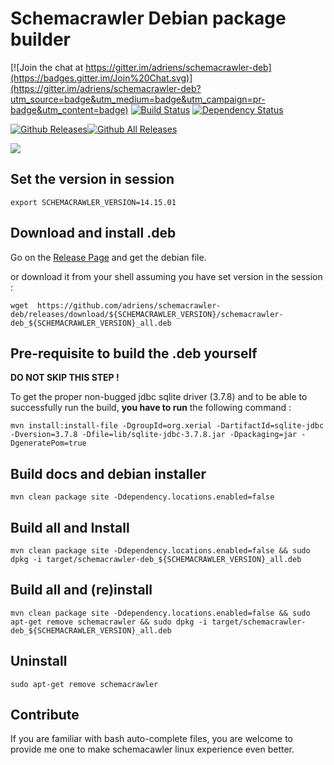 Schemacrawler Debian package builder
==========================================

[![Join the chat at https://gitter.im/adriens/schemacrawler-deb](https://badges.gitter.im/Join%20Chat.svg)](https://gitter.im/adriens/schemacrawler-deb?utm_source=badge&utm_medium=badge&utm_campaign=pr-badge&utm_content=badge)
[![Build Status](https://travis-ci.org/adriens/schemacrawler-deb.svg?branch=master)](https://travis-ci.org/adriens/schemacrawler-deb) [![Dependency Status](https://www.versioneye.com/user/projects/56b687660a0ff5002c860389/badge.svg?style=flat)](https://www.versioneye.com/user/projects/56b687660a0ff5002c860389)

[![Github Releases](https://img.shields.io/github/downloads/adriens/schemacrawler-deb/latest/total.svg?maxAge=2592000)](http://www.somsubhra.com/github-release-stats/?username=adriens&repository=schemacrawler-deb)[![Github All Releases](https://img.shields.io/github/downloads/adriens/schemacrawler-deb/total.svg?maxAge=2592000)](http://www.somsubhra.com/github-release-stats/?username=adriens&repository=schemacrawler-deb)

<a href="https://zenhub.com"><img src="https://raw.githubusercontent.com/ZenHubIO/support/master/zenhub-badge.png"></a>


Set the version in session
------------------------------------------

    export SCHEMACRAWLER_VERSION=14.15.01

Download and install .deb
------------------------------------------

Go on the [Release Page](https://github.com/adriens/schemacrawler-deb/releases/latest) and get the debian file.

or download it from your shell assuming you have set version in the session :

    wget  https://github.com/adriens/schemacrawler-deb/releases/download/${SCHEMACRAWLER_VERSION}/schemacrawler-deb_${SCHEMACRAWLER_VERSION}_all.deb

Pre-requisite to build the .deb yourself
------------------------------------------

**DO NOT SKIP THIS STEP !**

To get the proper non-bugged jdbc sqlite driver (3.7.8) and to be able to successfully run the build, **you have to
run** the following command :

    mvn install:install-file -DgroupId=org.xerial -DartifactId=sqlite-jdbc -Dversion=3.7.8 -Dfile=lib/sqlite-jdbc-3.7.8.jar -Dpackaging=jar -DgeneratePom=true

Build docs and debian installer
------------------------------------------

    mvn clean package site -Ddependency.locations.enabled=false


Build all and Install
------------------------------------------

`mvn clean package site -Ddependency.locations.enabled=false && sudo dpkg -i target/schemacrawler-deb_${SCHEMACRAWLER_VERSION}_all.deb`


Build all and (re)install
------------------------------------------

`mvn clean package site -Ddependency.locations.enabled=false && sudo apt-get remove schemacrawler && sudo dpkg -i target/schemacrawler-deb_${SCHEMACRAWLER_VERSION}_all.deb`


Uninstall
------------------------------------------

`sudo apt-get remove schemacrawler`

Contribute
------------------------------------------

If you are familiar with bash auto-complete files, you are welcome to provide me one 
to make schemacawler linux experience even better.


